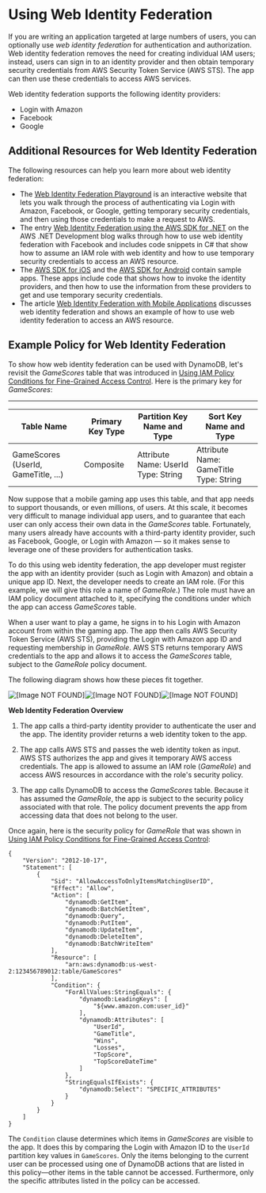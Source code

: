 # Using Web Identity Federation<a name="WIF"></a>

If you are writing an application targeted at large numbers of users, you can optionally use *web identity federation* for authentication and authorization\. Web identity federation removes the need for creating individual IAM users; instead, users can sign in to an identity provider and then obtain temporary security credentials from AWS Security Token Service \(AWS STS\)\. The app can then use these credentials to access AWS services\.

Web identity federation supports the following identity providers:
+ Login with Amazon
+ Facebook
+ Google

## Additional Resources for Web Identity Federation<a name="WIF.AdditionalResources"></a>

The following resources can help you learn more about web identity federation:
+ The [Web Identity Federation Playground](https://web-identity-federation-playground.s3.amazonaws.com/index.html) is an interactive website that lets you walk through the process of authenticating via Login with Amazon, Facebook, or Google, getting temporary security credentials, and then using those credentials to make a request to AWS\.
+ The entry [Web Identity Federation using the AWS SDK for \.NET](http://aws.amazon.com/blogs/developer/web-identity-federation-using-the-aws-sdk-for-net) on the AWS \.NET Development blog walks through how to use web identity federation with Facebook and includes code snippets in C\# that show how to assume an IAM role with web identity and how to use temporary security credentials to access an AWS resource\.
+ The [AWS SDK for iOS](https://aws.amazon.com/sdkforios/) and the [AWS SDK for Android](https://aws.amazon.com/sdkforandroid/) contain sample apps\. These apps include code that shows how to invoke the identity providers, and then how to use the information from these providers to get and use temporary security credentials\.
+ The article [Web Identity Federation with Mobile Applications](https://aws.amazon.com/articles/4617974389850313) discusses web identity federation and shows an example of how to use web identity federation to access an AWS resource\.

## Example Policy for Web Identity Federation<a name="WIF.Example"></a>

To show how web identity federation can be used with DynamoDB, let's revisit the *GameScores* table that was introduced in [Using IAM Policy Conditions for Fine\-Grained Access Control](specifying-conditions.md)\. Here is the primary key for *GameScores*:


****  

| Table Name | Primary Key Type | Partition Key Name and Type | Sort Key Name and Type | 
| --- | --- | --- | --- | 
| GameScores \(UserId, GameTitle, \.\.\.\) | Composite | Attribute Name: UserId Type: String | Attribute Name: GameTitle Type: String | 

Now suppose that a mobile gaming app uses this table, and that app needs to support thousands, or even millions, of users\. At this scale, it becomes very difficult to manage individual app users, and to guarantee that each user can only access their own data in the *GameScores* table\. Fortunately, many users already have accounts with a third\-party identity provider, such as Facebook, Google, or Login with Amazon — so it makes sense to leverage one of these providers for authentication tasks\.

To do this using web identity federation, the app developer must register the app with an identity provider \(such as Login with Amazon\) and obtain a unique app ID\. Next, the developer needs to create an IAM role\. \(For this example, we will give this role a name of *GameRole*\.\) The role must have an IAM policy document attached to it, specifying the conditions under which the app can access *GameScores* table\.

When a user want to play a game, he signs in to his Login with Amazon account from within the gaming app\. The app then calls AWS Security Token Service \(AWS STS\), providing the Login with Amazon app ID and requesting membership in *GameRole*\. AWS STS returns temporary AWS credentials to the app and allows it to access the *GameScores* table, subject to the *GameRole* policy document\.

The following diagram shows how these pieces fit together\.

![\[Image NOT FOUND\]](http://docs.aws.amazon.com/amazondynamodb/latest/developerguide/images/wif-overview.png)![\[Image NOT FOUND\]](http://docs.aws.amazon.com/amazondynamodb/latest/developerguide/)![\[Image NOT FOUND\]](http://docs.aws.amazon.com/amazondynamodb/latest/developerguide/)

**Web Identity Federation Overview**

1. The app calls a third\-party identity provider to authenticate the user and the app\. The identity provider returns a web identity token to the app\. 

1. The app calls AWS STS and passes the web identity token as input\. AWS STS authorizes the app and gives it temporary AWS access credentials\. The app is allowed to assume an IAM role \(*GameRole*\) and access AWS resources in accordance with the role's security policy\.

1. The app calls DynamoDB to access the *GameScores* table\. Because it has assumed the *GameRole*, the app is subject to the security policy associated with that role\. The policy document prevents the app from accessing data that does not belong to the user\.

Once again, here is the security policy for *GameRole* that was shown in [Using IAM Policy Conditions for Fine\-Grained Access Control](specifying-conditions.md):

```
{
    "Version": "2012-10-17",
    "Statement": [
        {
            "Sid": "AllowAccessToOnlyItemsMatchingUserID",
            "Effect": "Allow",
            "Action": [
                "dynamodb:GetItem",
                "dynamodb:BatchGetItem",
                "dynamodb:Query",
                "dynamodb:PutItem",
                "dynamodb:UpdateItem",
                "dynamodb:DeleteItem",
                "dynamodb:BatchWriteItem"
            ],
            "Resource": [
                "arn:aws:dynamodb:us-west-2:123456789012:table/GameScores"
            ],
            "Condition": {
                "ForAllValues:StringEquals": {
                    "dynamodb:LeadingKeys": [
                        "${www.amazon.com:user_id}"
                    ],
                    "dynamodb:Attributes": [
                        "UserId",
                        "GameTitle",
                        "Wins",
                        "Losses",
                        "TopScore",
                        "TopScoreDateTime"
                    ]
                },
                "StringEqualsIfExists": {
                    "dynamodb:Select": "SPECIFIC_ATTRIBUTES"
                }
            }
        }
    ]
}
```

The `Condition` clause determines which items in *GameScores* are visible to the app\. It does this by comparing the Login with Amazon ID to the `UserId` partition key values in `GameScores`\. Only the items belonging to the current user can be processed using one of DynamoDB actions that are listed in this policy—other items in the table cannot be accessed\. Furthermore, only the specific attributes listed in the policy can be accessed\.